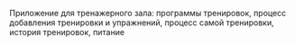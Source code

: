 Приложение для тренажерного зала: программы тренировок, процесс добавления тренировки и упражнений, процесс самой тренировки, история тренировок, питание
